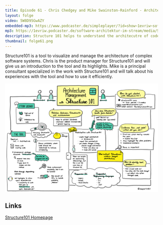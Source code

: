 ```yaml
---
title: Episode 61 - Chris Chedgey and Mike Swainston-Rainford - Architecture Management with Structure 101
layout: folge
video: 5W8D95GwAZY
embedded-mp3: https://www.podcaster.de/simpleplayer/?id=show~1evriw~software-architektur-im-stream~pod-fc5f83177b2e1bf3cce1cbf586&v=1623045681
mp3: https://1evriw.podcaster.de/software-architektur-im-stream/media/S101.mp3
description: Structure 101 helps to understand the architecutre of code bases.
thumbnail: folge61.png
---
```


Structure101 is a tool to visualize and manage the architecture of
complex software systems. Chris is the product manager for
Structure101 and will give us an introduction to the tool and its
highlights. Mike is a principal consultant specialized in the work
with Structure101 and will talk about his experiences with the tool
and how to use it efficiently.

![Sketchnotes](/sketchnotes/folge61.jpg)

## Links

[Structure101 Homepage](https://structure101.com/)
